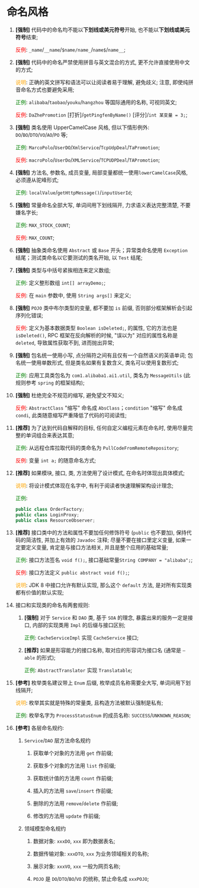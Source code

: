 # 命名风格

1. **[强制]** 代码中的命名均不能以**下划线或美元符号**开始, 也不能以**下划线或美元符号**结束;

    <span style="color:red">反例</span>: `_name`/`__name`/`$name/name_`/`name$`/`name__`;

1. **[强制]** 代码中的命名严禁使用拼音与英文混合的方式, 更不允许直接使用中文的方式;

    <span style="color:orange">说明</span>: 正确的英文拼写和语法可以让阅读者易于理解, 避免歧义; 注意, 即使纯拼音命名方式也要避免采用;

    <span style="color:green">正例</span>: `alibaba`/`taobao`/`youku`/`hangzhou` 等国际通用的名称, 可视同英文;

    <span style="color:red">反例</span>: `DaZhePromotion` [打折]/`getPingfenByName()` [评分]/`int 某变量 = 3;`;

1. **[强制]** 类名使用 UpperCamelCase 风格, 但以下情形例外: `DO`/`BO`/`DTO`/`VO`/`AO`/`PO` 等;

    <span style="color:green">正例</span>: `MarcoPolo`/`UserDO`/`XmlService`/`TcpUdpDeal`/`TaPromotion`;

    <span style="color:red">反例</span>: `macroPolo`/`UserDo`/`XMLService`/`TCPUDPDeal`/`TAPromotion`;

1. **[强制]** 方法名, 参数名, 成员变量, 局部变量都统一使用`lowerCamelCase`风格, 必须遵从驼峰形式;

    <span style="color:green">正例</span>:  `localValue`/`getHttpMessage()`/`inputUserId`;

1. **[强制]** 常量命名全部大写, 单词间用下划线隔开, 力求语义表达完整清楚, 不要嫌名字长;

    <span style="color:green">正例</span>: `MAX_STOCK_COUNT`;

    <span style="color:red">反例</span>: `MAX_COUNT`;

1. **[强制]** 抽象类命名使用 `Abstract` 或 `Base` 开头；异常类命名使用 `Exception` 结尾；测试类命名以它要测试的类名开始, 以 `Test` 结尾;

1. **[强制]** 类型与中括号紧挨相连来定义数组;

    <span style="color:green">正例</span>: 定义整形数组 `int[] arrayDemo;`;

    <span style="color:red">反例</span>: 在 `main` 参数中, 使用 `String args[]` 来定义;

1. **[强制]** `POJO` 类中布尔类型的变量, 都不要加 `is` 前缀, 否则部分框架解析会引起序列化错误;

    <span style="color:red">反例</span>: 定义为基本数据类型 `Boolean isDeleted;`, 的属性, 它的方法也是 `isDeleted()`, RPC 框架在反向解析的时候, "误以为" 对应的属性名称是 `deleted`, 导致属性获取不到, 进而抛出异常;

1. **[强制]** 包名统一使用小写, 点分隔符之间有且仅有一个自然语义的英语单词; 包名统一使用单数形式, 但是类名如果有复数含义, 类名可以使用复数形式;

    <span style="color:green">正例</span>: 应用工具类包名为 `com1.alibaba1.ai1.util`, 类名为 `MessageUtils` (此规则参考 `spring` 的框架结构);

1. **[强制]** 杜绝完全不规范的缩写, 避免望文不知义;

    <span style="color:red">反例</span>: `AbstractClass` "缩写" 命名成 `AbsClass`；`condition` "缩写" 命名成 `condi`, 此类随意缩写严重降低了代码的可阅读性;

1. **[推荐]** 为了达到代码自解释的目标, 任何自定义编程元素在命名时, 使用尽量完整的单词组合来表达其意;

    <span style="color:green">正例</span>: 从远程仓库拉取代码的类命名为 `PullCodeFromRemoteRepository`;

    <span style="color:red">反例</span>: 变量 `int a;` 的随意命名方式;

1. **[推荐]** 如果模块, 接口, 类, 方法使用了设计模式, 在命名时体现出具体模式;

    <span style="color:orange">说明</span>: 将设计模式体现在名字中, 有利于阅读者快速理解架构设计理念;

    <span style="color:green">正例</span>:

    ```java
    public class OrderFactory;
    public class LoginProxy;
    public class ResourceObserver;
    ```

1. **[推荐]** 接口类中的方法和属性不要加任何修饰符号 (`public` 也不要加), 保持代码的简洁性, 并加上有效的 `Javadoc` 注释; 尽量不要在接口里定义变量, 如果一定要定义变量, 肯定是与接口方法相关, 并且是整个应用的基础常量;

    <span style="color:green">正例</span>: 接口方法签名 `void f();`, 接口基础常量`String COMPANY = "alibaba";`;

    <span style="color:red">反例</span>: 接口方法定义 `public abstract void f();`;

    <span style="color:orange">说明</span>: JDK 8 中接口允许有默认实现, 那么这个 `default` 方法, 是对所有实现类都有价值的默认实现;

1. 接口和实现类的命名有两套规则:

    1. **[强制]** 对于 `Service` 和 `DAO` 类, 基于 `SOA` 的理念, 暴露出来的服务一定是接口, 内部的实现类用 `Impl` 的后缀与接口区别;

        <span style="color:green">正例</span>: `CacheServiceImpl` 实现 `CacheService` 接口;

    1. **[推荐]**  如果是形容能力的接口名称, 取对应的形容词为接口名 (通常是 `–able` 的形式);

        <span style="color:green">正例</span>: `AbstractTranslator` 实现 `Translatable`;

1. **[参考]** 枚举类名建议带上 `Enum` 后缀, 枚举成员名称需要全大写, 单词间用下划线隔开;

    <span style="color:orange">说明</span>: 枚举其实就是特殊的常量类, 且构造方法被默认强制是私有;

    <span style="color:green">正例</span>: 枚举名字为 `ProcessStatusEnum` 的成员名称: `SUCCESS`/`UNKNOWN_REASON`;

1. **[参考]** 各层命名规约:

    1. `Service`/`DAO` 层方法命名规约

        1. 获取单个对象的方法用 `get` 作前缀;

        1. 获取多个对象的方法用 `list` 作前缀;

        1. 获取统计值的方法用 `count` 作前缀;

        1. 插入的方法用 `save`/`insert` 作前缀;

        1. 删除的方法用 `remove`/`delete` 作前缀;

        1. 修改的方法用 `update` 作前缀;

    1. 领域模型命名规约

        1. 数据对象: `xxxDO`, `xxx` 即为数据表名;

        1. 数据传输对象: `xxxDTO`, `xxx` 为业务领域相关的名称;

        1. 展示对象: `xxxVO`, `xxx` 一般为网页名称;

        1. `POJO` 是 `DO`/`DTO`/`BO`/`VO` 的统称, 禁止命名成 `xxxPOJO`;

